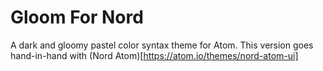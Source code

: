 # Gloom For Nord

A dark and gloomy pastel color syntax theme for Atom.
This version goes hand-in-hand with (Nord Atom)[https://atom.io/themes/nord-atom-ui]
